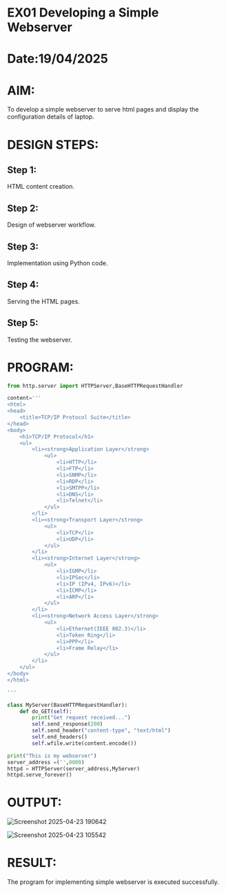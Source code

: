 # EX01 Developing a Simple Webserver

# Date:19/04/2025
# AIM:
To develop a simple webserver to serve html pages and display the configuration details of laptop.

# DESIGN STEPS:
## Step 1:
HTML content creation.

## Step 2:
Design of webserver workflow.

## Step 3:
Implementation using Python code.

## Step 4:
Serving the HTML pages.

## Step 5:
Testing the webserver.

# PROGRAM:
```python
from http.server import HTTPServer,BaseHTTPRequestHandler

content='''
<html>
<head>
    <title>TCP/IP Protocol Suite</title>
</head>
<body>
    <h1>TCP/IP Protocol</h1>
    <ul>
        <li><strong>Application Layer</strong>
            <ul>
                <li>HTTP</li>
                <li>FTP</li>
                <li>SNMP</li>
                <li>RDP</li>
                <li>SMTPP</li>
                <li>DNS</li>
                <li>Telnet</li>
            </ul>
        </li>
        <li><strong>Transport Layer</strong>
            <ul>
                <li>TCP</li>
                <li>UDP</li>
            </ul>
        </li>
        <li><strong>Internet Layer</strong>
            <ul>
                <li>IGMP</li>
                <li>IPSec</li>
                <li>IP (IPv4, IPv6)</li>
                <li>ICMP</li>
                <li>ARP</li>
            </ul>
        </li>
        <li><strong>Network Access Layer</strong>
            <ul>
                <li>Ethernet(IEEE 802.3)</li>
                <li>Token Ring</li>
                <li>PPP</li>
                <li>Frame Relay</li>
            </ul>
        </li>
    </ul>
</body>
</html>

'''

class MyServer(BaseHTTPRequestHandler):
    def do_GET(self):
        print("Get request received...")
        self.send_response(200) 
        self.send_header("content-type", "text/html")       
        self.end_headers()
        self.wfile.write(content.encode())

print("This is my webserver") 
server_address =('',8000)
httpd = HTTPServer(server_address,MyServer)
httpd.serve_forever()


```
# OUTPUT:

![Screenshot 2025-04-23 190642](https://github.com/user-attachments/assets/7cd2dd3a-eb34-4e12-a58a-af24612907f2)


![Screenshot 2025-04-23 105542](https://github.com/user-attachments/assets/0fd40cdc-6f94-4c8c-a516-28c8b971331a)


# RESULT:
The program for implementing simple webserver is executed successfully.
